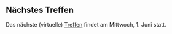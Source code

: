 ## Nächstes Treffen
Das nächste (virtuelle) [Treffen](/Treffen/Termine/06_2022/) findet am Mittwoch, 1. Juni statt.
